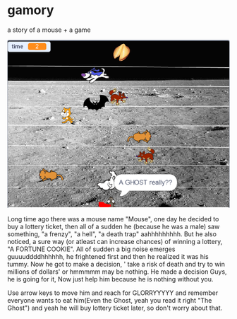 # gamory
a story of a mouse + a game

![Gamory](/images/gamory.PNG)


 Long time ago there was a mouse name "Mouse", one day he decided to buy a lottery ticket, then all of a sudden he (because he was a male) saw something, "a frenzy", "a hell", "a death trap" aahhhhhhhhh. But he also noticed, a sure way (or atleast can increase chances) of winning a lottery, "A FORTUNE COOKIE". All of sudden a big noise emerges guuuuddddhhhhhh, he frightened first and then he realized it was his tummy.
                     Now he got to make a decision, ' take a risk of death and try to win millions of dollars' or hmmmmm may be nothing. He made a decision Guys, he is going for it, Now just help him because he is nothing without you.

Use arrow keys to move him and reach for GLORRYYYYY and remember everyone wants to eat him(Even the Ghost, yeah you read it right "The Ghost") and yeah he will buy lottery ticket later, so don't worry about that.


